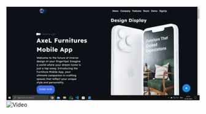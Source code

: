![image](src/assets/Capture.png)
![Video](https://jklujaipur-my.sharepoint.com/:v:/g/personal/kanishktiwari_jklu_edu_in/EYNKRXS6NsJIv7VuKKZsHKsBcRt9_VGv3WLTS6Lk4F_8uA?nav=eyJyZWZlcnJhbEluZm8iOnsicmVmZXJyYWxBcHAiOiJPbmVEcml2ZUZvckJ1c2luZXNzIiwicmVmZXJyYWxBcHBQbGF0Zm9ybSI6IldlYiIsInJlZmVycmFsTW9kZSI6InZpZXciLCJyZWZlcnJhbFZpZXciOiJNeUZpbGVzTGlua0NvcHkifX0&e=ZFwMHs)
